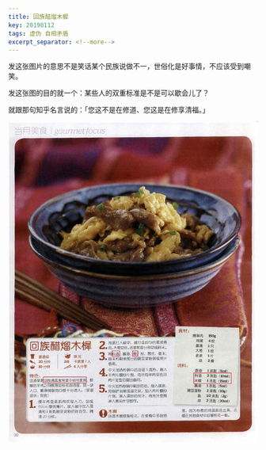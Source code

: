 ```yaml
---
title: 回族醋熘木樨
key: 20190112
tags: 虚伪 自相矛盾
excerpt_separator: <!--more-->
---
```


​发这张图片的意思不是笑话某个民族说做不一，世俗化是好事情，不应该受到嘲笑。

发这张图的目的就一个：某些人的双重标准是不是可以歇会儿了？


就跟那句知乎名言说的：「您这不是在修道、您这是在修享清福。」

![20190114_082300_015 (1)](/assets/images/20190114_082300_015%20(1).jpg)
